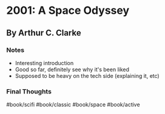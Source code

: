 # 2001: A Space Odyssey
## By Arthur C. Clarke
### Notes
- Interesting introduction
- Good so far, definitely see why it's been liked
- Supposed to be heavy on the tech side (explaining it, etc)

### Final Thoughts

#book/scifi #book/classic #book/space #book/active 